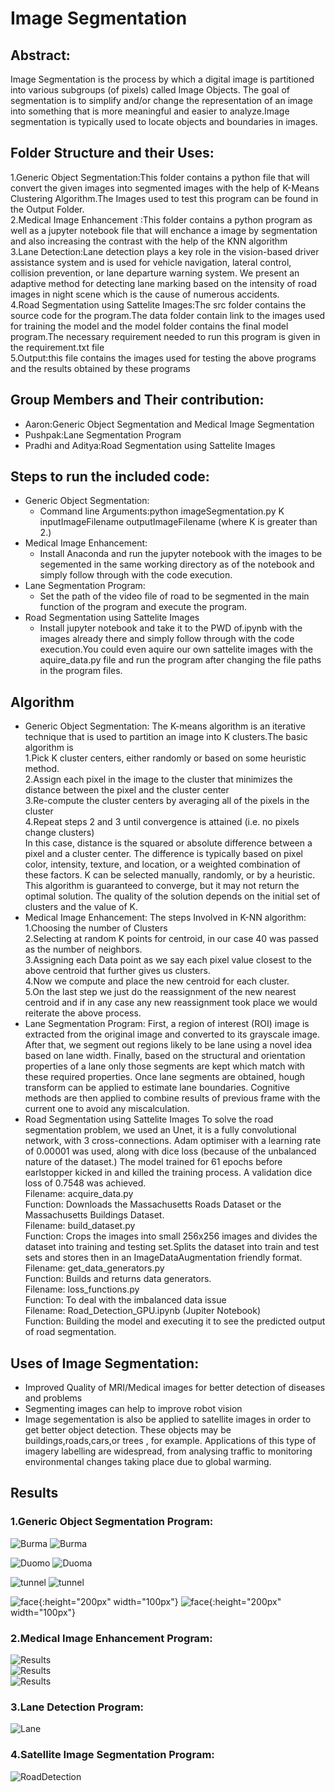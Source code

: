 # Image Segmentation
## Abstract:
Image Segmentation is the process by which a digital image is partitioned into various subgroups (of pixels) called Image Objects.
The goal of segmentation is to simplify and/or change the representation of an image into something that is more meaningful and easier to analyze.Image segmentation is typically used to locate objects and boundaries in images. 

## Folder Structure and their Uses:
1.Generic Object Segmentation:This folder contains a python file that will convert the given images into segmented images with the help of K-Means Clustering Algorithm.The Images used to test this program can be found in the Output Folder.<br>
2.Medical Image Enhancement :This folder contains a python program as well as a jupyter notebook file that will enchance a image by segmentation and also increasing the contrast with the help of the KNN algorithm <br>
3.Lane Detection:Lane detection plays a key role in the vision-based driver assistance system and is used for vehicle navigation, lateral control, collision prevention, or lane departure warning system. We present an adaptive method for detecting lane marking based on the intensity of road images in night scene which is the cause of numerous accidents.<br>
4.Road Segmentation using Sattelite Images:The src folder contains the source code for the program.The data folder contain link to the images used for training the model and the model folder contains the final model program.The necessary requirement needed to run this program is given in the requirement.txt file <br>
5.Output:this file contains the images used for testing the above programs and the results obtained by these programs

## Group Members and Their contribution:
- Aaron:Generic Object Segmentation and Medical Image Segmentation
- Pushpak:Lane Segmentation Program
- Pradhi and Aditya:Road Segmentation using Sattelite Images

## Steps to run the included code:
- Generic Object Segmentation:
  - Command line Arguments:python imageSegmentation.py K inputImageFilename outputImageFilename  (where K is greater than 2.)
- Medical Image Enhancement:
  - Install Anaconda and run the jupyter notebook with the images to be segemented in the same working directory as of the notebook and simply follow through with the code execution.
- Lane Segmentation Program:
  - Set the path of the video file of road to be segmented in the main function of the program and execute the program.
- Road Segmentation using Sattelite Images
  - Install jupyter notebook and take it to the PWD of.ipynb with the images already there and simply follow through  with the code execution.You could even aquire our own sattelite images with the aquire_data.py file and run the program after changing the file paths in the program files.
## Algorithm
- Generic Object Segmentation:
The K-means algorithm is an iterative technique that is used to partition an image into K clusters.The basic algorithm is<br>
1.Pick K cluster centers, either randomly or based on some heuristic method.<br>
2.Assign each pixel in the image to the cluster that minimizes the distance between the pixel and the cluster center<br>
3.Re-compute the cluster centers by averaging all of the pixels in the cluster<br>
4.Repeat steps 2 and 3 until convergence is attained (i.e. no pixels change clusters)<br>
In this case, distance is the squared or absolute difference between a pixel and a cluster center. The difference is typically based on pixel color, intensity, texture, and location, or a weighted combination of these factors.
K can be selected manually, randomly, or by a heuristic. This algorithm is guaranteed to converge, but it may not return the optimal solution. The quality of the solution depends on the initial set of clusters and the value of K.
- Medical Image Enhancement:
The steps Involved in K-NN algorithm:<br>
1.Choosing the number of Clusters<br>
2.Selecting at random K points for centroid, in our case 40 was passed as the number of neighbors.<br>
3.Assigning each Data point as we say each pixel value closest to the above centroid that further gives us clusters.<br>
4.Now we compute and place the new centroid for each cluster.<br>
5.On the last step we just do the reassignment of the new nearest centroid and if in any case any new reassignment took place we would reiterate the above process.<br>
- Lane Segmentation Program:
First, a region of interest (ROI) image is extracted from the original image and
converted to its grayscale image. After that, we segment out regions likely to be lane
using a novel idea based on lane width. Finally, based on the structural and
orientation properties of a lane only those segments are kept which match with these
required properties. Once lane segments are obtained, hough transform can be applied
to estimate lane boundaries. Cognitive methods are then applied to combine results of
previous frame with the current one to avoid any miscalculation.
- Road Segmentation using Sattelite Images
To solve the road segmentation problem, we used an Unet, it is a fully convolutional network, with 3 cross-connections. Adam optimiser with a learning rate of 0.00001 was used, along with dice loss (because of the unbalanced nature of the dataset.) The model trained for 61 epochs before earlstopper kicked in and killed the training process. A validation dice loss of 0.7548 was achieved.<br>
Filename: acquire_data.py<br>
Function:  Downloads the Massachusetts Roads Dataset or the Massachusetts Buildings Dataset. <br>
Filename: build_dataset.py<br>
Function: Crops the images into small 256x256 images and divides the dataset into training and testing set.Splits the dataset into train and test sets and stores then in an ImageDataAugmentation friendly format. <br>
Filename: get_data_generators.py<br>
Function: Builds and returns data generators.<br>
Filename: loss_functions.py<br>
Function: To deal with the imbalanced data issue<br>
Filename: Road_Detection_GPU.ipynb (Jupiter Notebook)<br>
Function: Building the model and executing it to see the predicted output of road segmentation.<br>

## Uses of Image Segmentation:
- Improved Quality of MRI/Medical images for better detection of diseases and problems
- Segmenting images can help to improve robot vision
- Image segementation is also be applied to satellite images in order to get better object detection. These objects may be buildings,roads,cars,or trees , for example. Applications of this type of imagery labelling are widespread, from analysing traffic to monitoring environmental changes taking place due to global warming.
## Results
### 1.Generic Object Segmentation Program:
![Burma](output/burma.jpg)
![Burma](output/burma-segmented.jpg)

![Duomo](output/duomo.jpg)
![Duoma](output/duomo-segmented.jpg)

![tunnel](output/tunnel.png)
![tunnel](output/tunnel-segmented.png)

![face](output/myface.jpeg){:height="200px" width="100px"}
![face](output/output.jpeg){:height="200px" width="100px"}

### 2.Medical Image Enhancement Program:

![Results](output/Application_Result_1.png) <br>
![Results](output/Application_Result_2.png) <br>
![Results](output/Application_Result_3.png)

### 3.Lane Detection Program:
![Lane](output/results.png)

### 4.Satellite Image Segmentation Program:
![RoadDetection](output/Program_Output.png)

